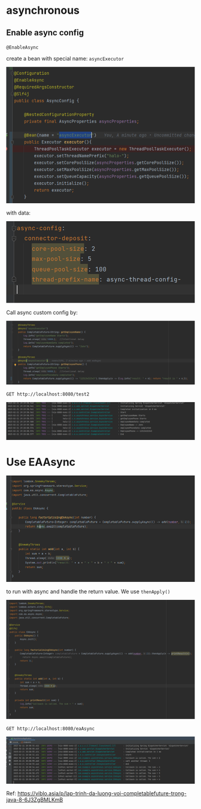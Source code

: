 # asynchronous


## Enable async config

`@EnableAsync`

create a bean with special name: `asyncExecutor`

![img_4.png](img_4.png)

with data:

![img_1.png](img_1.png)


Call async custom config by:

![img_9.png](img_9.png)

    GET http://localhost:8080/test2 

![img_3.png](img_3.png)

# Use EAAsync

![img_6.png](img_6.png)

to run with async and handle the return value. We use `thenApply()`

![img_7.png](img_7.png)

    GET http://localhost:8080/eaAsync

![img_8.png](img_8.png)

Ref: https://viblo.asia/p/lap-trinh-da-luong-voi-completablefuture-trong-java-8-6J3ZgBMLKmB